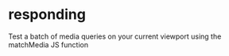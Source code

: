 responding
==========

Test a batch of media queries on your current viewport using the matchMedia JS function
